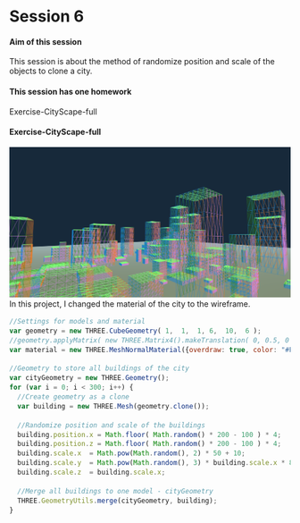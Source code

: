 Session 6
========
#### Aim of this session ####
This session is about the method of randomize position and scale of the objects to clone a city.
#### This session has one homework ####
Exercise-CityScape-full

#### Exercise-CityScape-full
![Exercise](https://raw.githubusercontent.com/sunyingg/DAT505-Code/master/Pictures/texture9.png)
In this project, I changed the material of the city to the wireframe.
```javascript
//Settings for models and material
var geometry = new THREE.CubeGeometry( 1,  1,  1, 6,  10,  6 );
//geometry.applyMatrix( new THREE.Matrix4().makeTranslation( 0, 0.5, 0 ) );
var material = new THREE.MeshNormalMaterial({overdraw: true, color: "#FFFFFF" ,wireframe :true});

//Geometry to store all buildings of the city
var cityGeometry = new THREE.Geometry();
for (var i = 0; i < 300; i++) {
  //Create geometry as a clone
  var building = new THREE.Mesh(geometry.clone());

  //Randomize position and scale of the buildings
  building.position.x = Math.floor( Math.random() * 200 - 100 ) * 4;
  building.position.z = Math.floor( Math.random() * 200 - 100 ) * 4;
  building.scale.x  = Math.pow(Math.random(), 2) * 50 + 10;
  building.scale.y  = Math.pow(Math.random(), 3) * building.scale.x * 8 + 8;
  building.scale.z  = building.scale.x;

  //Merge all buildings to one model - cityGeometry
  THREE.GeometryUtils.merge(cityGeometry, building);
}
```
